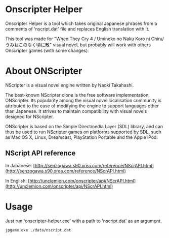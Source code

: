 ﻿# Onscripter Helper

Onscripter Helper is a tool which takes original Japanese phrases from a comments of 'nscript.dat' file and replaces English translation with it.

This tool was made for "When They Cry 4 / Umineko no Naku Koro ni Chiru/ うみねこのなく頃に散" visual novel, but probably will work with others Onscripter games (with some changes).

# About ONScripter

NScripter is a visual novel engine written by Naoki Takahashi.

The best-known NScripter clone is the free software implementation, ONScripter. Its popularity among the visual novel localisation community is attributed to the ease of modifying the engine to support languages other than Japanese. It strives to maintain compatibility with visual novels designed for NScripter.

ONScripter is based on the Simple Directmedia Layer (SDL) library, and can thus be used to run NScripter games on platforms supported by SDL, such as Mac OS X, Linux, Dreamcast, PlayStation Portable and the Apple iPod.

## NScript API reference
In Japanese: [http://senzogawa.s90.xrea.com/reference/NScrAPI.html](http://senzogawa.s90.xrea.com/reference/NScrAPI.html)

In English: [http://unclemion.com/onscripter/api/NScrAPI.html](http://unclemion.com/onscripter/api/NScrAPI.html)

# Usage

Just run 'onscripter-helper.exe' with a path to 'nscript.dat' as an argument.


 ```
jpgame.exe ./data/nscript.dat
 ```

